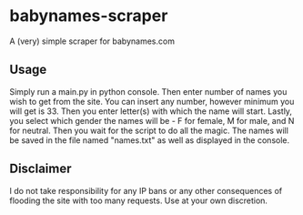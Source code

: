 # babynames-scraper

A (very) simple scraper for babynames.com

## Usage
Simply run a main.py in python console. Then enter number of names you wish to get from the site. You can insert any number, however minimum you will get is 33. Then you enter letter(s) with which the name will start. Lastly, you select which gender the names will be - F for female, M for male, and N for neutral. Then you wait for the script to do all the magic. The names will be saved in the file named "names.txt" as well as displayed in the console. 

## Disclaimer
I do not take responsibility for any IP bans or any other consequences of flooding the site with too many requests. Use at your own discretion.